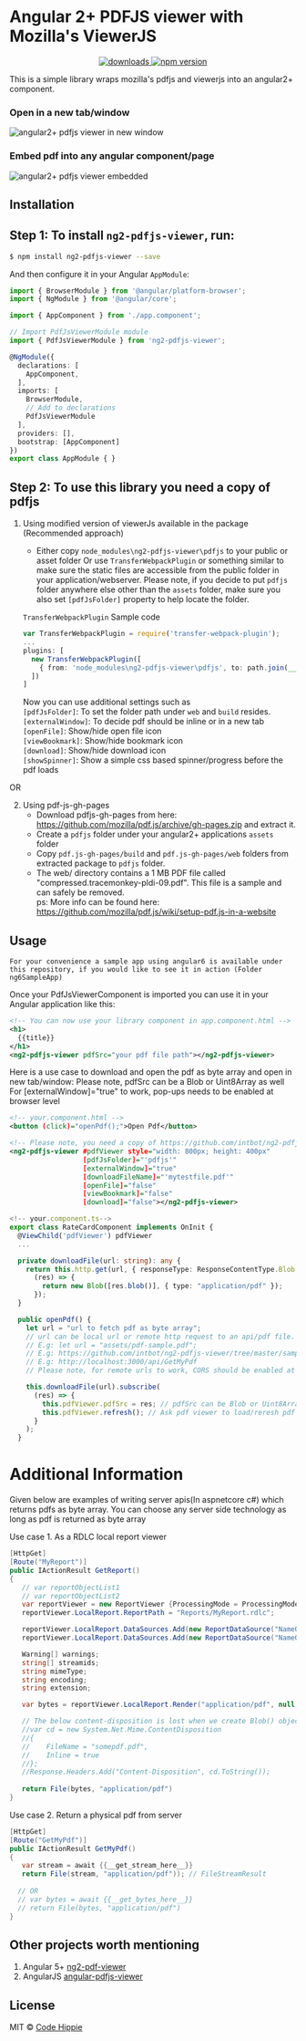 # Angular 2+ PDFJS viewer with Mozilla's ViewerJS
<p align="center">
  <a href="https://www.npmjs.com/package/ng2-pdfjs-viewer">
    <img src="https://img.shields.io/npm/dm/ng2-pdfjs-viewer.svg?style=flat" alt="downloads">
  </a>
  <a href="https://badge.fury.io/js/ng2-pdfjs-viewer">
    <img src="https://badge.fury.io/js/ng2-pdfjs-viewer.svg" alt="npm version">
  </a>
</p>

This is a simple library wraps mozilla's pdfjs and viewerjs into an angular2+ component.

### Open in a new tab/window
<img src="/sampledoc/viewerImage.JPG" alt="angular2+ pdfjs viewer in new window"/>

### Embed pdf into any angular component/page
<img src="/sampledoc/viewerImageEmbedded2.jpg" alt="angular2+ pdfjs viewer embedded"/>

## Installation

## Step 1: To install `ng2-pdfjs-viewer`, run:

```bash
$ npm install ng2-pdfjs-viewer --save
```

And then configure it in your Angular `AppModule`:

```typescript
import { BrowserModule } from '@angular/platform-browser';
import { NgModule } from '@angular/core';

import { AppComponent } from './app.component';

// Import PdfJsViewerModule module
import { PdfJsViewerModule } from 'ng2-pdfjs-viewer';

@NgModule({
  declarations: [
    AppComponent,
  ],
  imports: [
    BrowserModule,
    // Add to declarations
    PdfJsViewerModule
  ],
  providers: [],
  bootstrap: [AppComponent]
})
export class AppModule { }
```

## Step 2: To use this library you need a copy of pdfjs
1. Using modified version of viewerJs available in the package (Recommended approach)  
    - Either copy `node_modules\ng2-pdfjs-viewer\pdfjs` to your public or asset folder Or use `TransferWebpackPlugin` or something similar to make sure the static files are accessible from the public folder in your application/webserver. Please note, if you decide to put `pdfjs` folder anywhere else other than the `assets` folder, make sure you also set `[pdfJsFolder]` property to help locate the folder.  

    `TransferWebpackPlugin` Sample code  
    ```typescript
    var TransferWebpackPlugin = require('transfer-webpack-plugin');
    ...
    plugins: [
      new TransferWebpackPlugin([
        { from: 'node_modules\ng2-pdfjs-viewer\pdfjs', to: path.join(__dirname, 'assets') }
      ])
    ]
    ```
    Now you can use additional settings such as   
     `[pdfJsFolder]`: To set the folder path under `web` and `build` resides.  
     `[externalWindow]`: To decide pdf should be inline or in a new tab  
     `[openFile]`: Show/hide open file icon  
     `[viewBookmark]`: Show/hide bookmark icon  
     `[download]`: Show/hide download icon  
     `[showSpinner]`: Show a simple css based spinner/progress before the pdf loads  

OR  

2. Using pdf-js-gh-pages  
    - Download pdfjs-gh-pages from here: https://github.com/mozilla/pdf.js/archive/gh-pages.zip and extract it.  
    - Create a `pdfjs` folder under your angular2+ applications `assets` folder  
    - Copy `pdf.js-gh-pages/build` and `pdf.js-gh-pages/web` folders from extracted package to `pdfjs` folder.  
    - The web/ directory contains a 1 MB PDF file called "compressed.tracemonkey-pldi-09.pdf". This file is a sample and can safely  be removed.  
    ps: More info can be found here: https://github.com/mozilla/pdf.js/wiki/setup-pdf.js-in-a-website

## Usage    

`For your convenience a sample app using angular6 is available under this repository, if you would like to see it in action (Folder ng6SampleApp)`

Once your PdfJsViewerComponent is imported  you can use it in your Angular application like this:

```xml
<!-- You can now use your library component in app.component.html -->
<h1>
  {{title}}
</h1>
<ng2-pdfjs-viewer pdfSrc="your pdf file path"></ng2-pdfjs-viewer>
```

Here is a use case to download and open the pdf as byte array and open in new tab/window:
Please note, pdfSrc can be a Blob or Uint8Array as well
For [externalWindow]="true" to work, pop-ups needs to be enabled at browser level

```xml
<!-- your.component.html -->
<button (click)="openPdf();">Open Pdf</button>

<!-- Please note, you need a copy of https://github.com/intbot/ng2-pdfjs-viewer/tree/master/pdfjs for some of the below features to work -->
<ng2-pdfjs-viewer #pdfViewer style="width: 800px; height: 400px"
                  [pdfJsFolder]="'pdfjs'"
                  [externalWindow]="true"
                  [downloadFileName]="'mytestfile.pdf'"
                  [openFile]="false"
                  [viewBookmark]="false"
                  [download]="false"></ng2-pdfjs-viewer>
```

```typescript
<!-- your.component.ts-->
export class RateCardComponent implements OnInit {
  @ViewChild('pdfViewer') pdfViewer
  ...

  private downloadFile(url: string): any {
    return this.http.get(url, { responseType: ResponseContentType.Blob }).map(
      (res) => {
        return new Blob([res.blob()], { type: "application/pdf" });
      });
  }

  public openPdf() {
    let url = "url to fetch pdf as byte array";
    // url can be local url or remote http request to an api/pdf file. 
    // E.g: let url = "assets/pdf-sample.pdf";
    // E.g: https://github.com/intbot/ng2-pdfjs-viewer/tree/master/sampledoc/pdf-sample.pdf
    // E.g: http://localhost:3000/api/GetMyPdf
    // Please note, for remote urls to work, CORS should be enabled at the server. Read: https://enable-cors.org/server.html

    this.downloadFile(url).subscribe(
      (res) => {
        this.pdfViewer.pdfSrc = res; // pdfSrc can be Blob or Uint8Array
        this.pdfViewer.refresh(); // Ask pdf viewer to load/reresh pdf
      }
    );
  }
```

# Additional Information
Given below are examples of writing server apis(In aspnetcore c#) which returns pdfs as byte array. You can choose any server side technology as long as pdf is returned as byte array

Use case 1. As a RDLC local report viewer
```c#
[HttpGet]
[Route("MyReport")]
public IActionResult GetReport()
{
   // var reportObjectList1
   // var reportObjectList2
   var reportViewer = new ReportViewer {ProcessingMode = ProcessingMode.Local};
   reportViewer.LocalReport.ReportPath = "Reports/MyReport.rdlc";

   reportViewer.LocalReport.DataSources.Add(new ReportDataSource("NameOfDataSource1", reportObjectList1));
   reportViewer.LocalReport.DataSources.Add(new ReportDataSource("NameOfDataSource2", reportObjectList1));

   Warning[] warnings;
   string[] streamids;
   string mimeType;
   string encoding;
   string extension;

   var bytes = reportViewer.LocalReport.Render("application/pdf", null, out mimeType, out encoding, out extension, out streamids, out warnings);

   // The below content-disposition is lost when we create Blob() object in client browser. Hence commented out
   //var cd = new System.Net.Mime.ContentDisposition
   //{
   //    FileName = "somepdf.pdf",
   //    Inline = true
   //};
   //Response.Headers.Add("Content-Disposition", cd.ToString());
   
   return File(bytes, "application/pdf")
}
```

Use case 2. Return a physical pdf from server
```c#
[HttpGet]
[Route("GetMyPdf")]
public IActionResult GetMyPdf()
{
   var stream = await {{__get_stream_here__}}
   return File(stream, "application/pdf")); // FileStreamResult
   
  // OR
  // var bytes = await {{__get_bytes_here__}}
  // return File(bytes, "application/pdf")
}
```

## Other projects worth mentioning
1. Angular 5+ [ng2-pdf-viewer](https://github.com/VadimDez/ng2-pdf-viewer)
2. AngularJS [angular-pdfjs-viewer](https://github.com/legalthings/angular-pdfjs-viewer)

## License

MIT © [Code Hippie](mailto:codehippie1@gmail.com)
